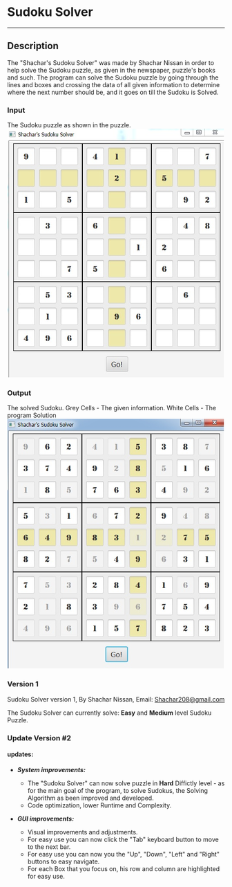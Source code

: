
# Sudoku Solver
---------


## Description
The "Shachar's Sudoku Solver" was made by Shachar Nissan in order to help solve the Sudoku puzzle, as given in the newspaper, puzzle's books and such.
The program can solve the Sudoku puzzle by going through the lines and boxes and crossing the data of all given information to determine where the next number should be, and it goes on till the Sudoku is Solved.

### Input
The Sudoku puzzle as shown in the puzzle.
![Unsolved](https://github.com/ShacharNissan/Sudoku-Solver/blob/master/imgs/Unsolved.jpg)

### Output
The solved Sudoku.
Grey Cells - The given information.
White Cells - The program Solution
![Solved](https://github.com/ShacharNissan/Sudoku-Solver/blob/master/imgs/Solved.jpg)

### Version 1
Sudoku Solver version 1, By Shachar Nissan, Email: Shachar208@gmail.com

The Sudoku Solver can currently solve: **Easy** and **Medium** level Sudoku Puzzle.

### Update Version #2

#### updates:
+ ***System improvements:***
  * The "Sudoku Solver" can now solve puzzle in **Hard** Diffictly level - as for the main goal of the program, to solve Sudokus, the Solving Algorithm as been improved and developed.
  * Code optimization, lower Runtime and Complexity.
  
+ ***GUI improvements:***
  * Visual improvements and adjustments.
  * For easy use you can now click the "Tab" keyboard button to move to the next bar.
  * For easy use you can now you the "Up", "Down", "Left" and "Right" buttons to easy navigate.
  * For each Box that you focus on, his row and column are highlighted for easy use.
 